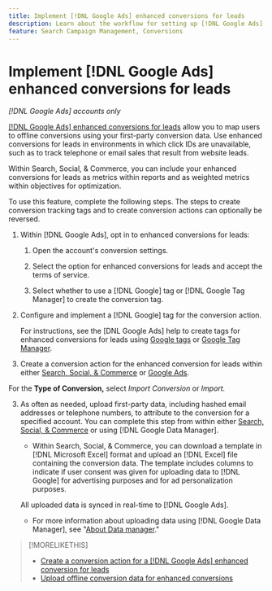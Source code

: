 ```yaml
---
title: Implement [!DNL Google Ads] enhanced conversions for leads
description: Learn about the workflow for setting up [!DNL Google Ads] enhanced conversions for leads.
feature: Search Campaign Management, Conversions 
---
```

# Implement [!DNL Google Ads] enhanced conversions for leads

*[!DNL Google Ads] accounts only*

[[!DNL Google Ads] enhanced conversions for leads](https://support.google.com/google-ads/answer/9888656) allow you to map users to offline conversions using your first-party conversion data. Use enhanced conversions for leads in environments in which click IDs are unavailable, such as to track telephone or email sales that result from website leads.

Within Search, Social, & Commerce, you can include your enhanced conversions for leads as metrics within reports and as weighted metrics within objectives for optimization.

To use this feature, complete the following steps. The steps to create conversion tracking tags and to create conversion actions can optionally be reversed.

1. Within [!DNL Google Ads], opt in to enhanced conversions for leads:

   1. Open the account's conversion settings.

   1. Select the option for enhanced conversions for leads and accept the terms of service.
   
   1. Select whether to use a [!DNL Google] tag or [!DNL Google Tag Manager] to create the conversion tag.


2. Configure and implement a [!DNL Google] tag for the conversion action.

   For instructions, see the [DNL Google Ads] help to create tags for enhanced conversions for leads using [Google tags](https://support.google.com/google-ads/answer/11021502) or [Google Tag Manager](https://support.google.com/google-ads/answer/11347292).

2. Create a conversion action for the enhanced conversion for leads within either [Search, Social, & Commerce](/help/search-social-commerce/admin/conversion-metrics/conversion-action-google.md) or [Google Ads](https://support.google.com/google-ads/answer/12216226).

 For the **Type of Conversion,** select *Import Conversion* or *Import.*

3. As often as needed, upload first-party data, including hashed email addresses or telephone numbers, to attribute to the conversion for a specified account. You can complete this step from within either [Search, Social, & Commerce](/help/search-social-commerce/admin/conversion-metrics/upload-data-offline-conversions.md) or using [!DNL Google Data Manager].   
   
   * Within Search, Social, & Commerce, you can download a template in [!DNL Microsoft Excel] format and upload an [!DNL Excel] file containing the conversion data. The template includes columns to indicate if user consent was given for uploading data to [!DNL Google] for advertising purposes and for ad personalization purposes.
   
   All uploaded data is synced in real-time to [!DNL Google Ads].

   * For more information about uploading data using [!DNL Google Data Manager], see "[About Data manager](https://support.google.com/google-ads/answer/14639041)."

>[!MORELIKETHIS]
>
>* [Create a conversion action for a [!DNL Google Ads] enhanced conversion for leads](/help/search-social-commerce/admin/conversion-metrics/conversion-action-google.md)
>* [Upload offline conversion data for enhanced conversions](/help/search-social-commerce/admin/conversion-metrics/upload-data-offline-conversions.md)
